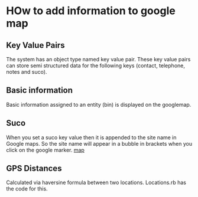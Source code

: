 # HOw to add information to google map

## Key Value Pairs

The system has an object type named key value pair. These key value pairs can store semi structured data for the following keys (contact, telephone, notes and suco).

## Basic information

Basic information assigned to an entity (bin) is displayed on the googlemap.

## Suco

When you set a suco key value then it is appended to the site name in Google maps.  So the site name will appear in a bubble in brackets when you click on the google marker.  [map](https://maps.verde-tl.com)

## GPS Distances

Calculated via haversine formula between two locations.  Locations.rb has the code for this.
